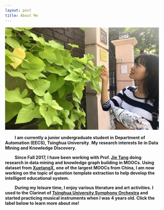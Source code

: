 ```yaml
---
layout: post
title: About Me
---
```

<img src="/images/me/Me3.jpg" class="fit image">

&nbsp;&nbsp;&nbsp;&nbsp;&nbsp;&nbsp;&nbsp;&nbsp;**I am currently a junior undergraduate student in Department of Automation (EECS), Tsinghua University**. **My research interests lie in Data Mining and Knowledge Discovery.**

&nbsp;&nbsp;&nbsp;&nbsp;&nbsp;&nbsp;&nbsp;&nbsp;**Since Fall 2017, I have  been working with Prof. [Jie Tang](http://keg.cs.tsinghua.edu.cn/jietang/) doing research in data mining and knowledge graph building in MOOCs. Using dataset from [XuetangX](https://xuetangx.com/), one of the largest MOOCs from China, I am now working on the topic of question template extraction to help develop the intelligent educational system.**

&nbsp;&nbsp;&nbsp;&nbsp;&nbsp;&nbsp;&nbsp;&nbsp;**During my leisure time, I enjoy various literature and art activities. I used to the Clarinet of [Tsinghua University Symphony Orchestra](http://news.tsinghua.edu.cn/publish/thunewsen/9678/2016/20161116144832066365256/20161116144832066365256_.html) and started practicing musical instruments when I was 4 years old. Click the label below to learn more about me!**

